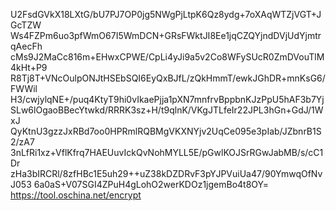 U2FsdGVkX18LXtG/bU7PJ7OP0jg5NWgPjLtpK6Qz8ydg+7oXAqWTZjVGT+JGcTZW Ws4FZPm6uo3pfWmO67I5WmDCN+GRsFWktJI8Ee1jqCZQYjndDVjUdYjmtrqAecFh cMs9J2MaCc816m+EHwxCPWE/CpLi4yJi9a5v2Co8WFySUcR0ZmDVouTlM4kHt+P9 R8Tj8T+VNcOulpONJtHSEbSQI6EyQxBJfL/zQkHmmT/ewkJGhDR+mnKsG6/FWWil H3/cwjylqNE+/puq4KtyT9hi0vIkaePjja1pXN7mnfrvBppbnKJzPpU5hAF3b7Yj SLw6lOgaoBBecYtwkd/RRRK3sz+H/t9qlnK/VKgJTLfeIr22JPL3hGn+GdJ/1WxJ QyKtnU3gzzJxRBd7oo0HPRmlRQBMgVKXNYjv2UqCe095e3pIab/JZbnrB1S2/zA7 3nLfRi1xz+VflKfrq7HAEUuvIckQvNohMYLL5E/pGwlKOJSrRGwJabMB/s/cC1Dr zHa3bIRCRl/8zfHBc1E5uh29++uZ38kDZDRvF3pYJPVuiUa47/90YmwqOfNvJ053 6a0aS+V07SGI4ZPuH4gLohO2werKDOz1jgemBo4t8OY=    https://tool.oschina.net/encrypt